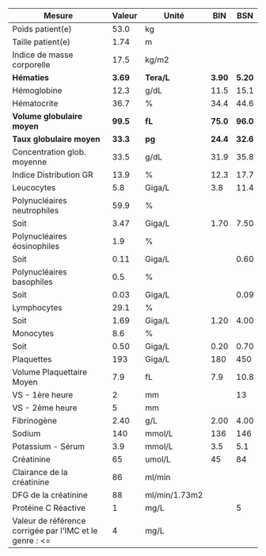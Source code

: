 |                         Mesure                        | Valeur |    Unité    |   BIN  |   BSN  |
|-------------------------------------------------------|--------|-------------|--------|--------|
|                    Poids patient(e)                   |  53.0  |      kg     |        |        |
|                   Taille patient(e)                   |  1.74  |      m      |        |        |
|               Indice de masse corporelle              |  17.5  |    kg/m2    |        |        |
|                      **Hématies**                     |**3.69**|  **Tera/L** |**3.90**|**5.20**|
|                      Hémoglobine                      |  12.3  |     g/dL    |  11.5  |  15.1  |
|                      Hématocrite                      |  36.7  |      %      |  34.4  |  44.6  |
|              **Volume globulaire moyen**              |**99.5**|    **fL**   |**75.0**|**96.0**|
|               **Taux globulaire moyen**               |**33.3**|    **pg**   |**24.4**|**32.6**|
|              Concentration glob. moyenne              |  33.5  |     g/dL    |  31.9  |  35.8  |
|                 Indice Distribution GR                |  13.9  |      %      |  12.3  |  17.7  |
|                       Leucocytes                      |   5.8  |    Giga/L   |   3.8  |  11.4  |
|              Polynucléaires neutrophiles              |  59.9  |      %      |        |        |
|                          Soit                         |  3.47  |    Giga/L   |  1.70  |  7.50  |
|              Polynucléaires éosinophiles              |   1.9  |      %      |        |        |
|                          Soit                         |  0.11  |    Giga/L   |        |  0.60  |
|               Polynucléaires basophiles               |   0.5  |      %      |        |        |
|                          Soit                         |  0.03  |    Giga/L   |        |  0.09  |
|                      Lymphocytes                      |  29.1  |      %      |        |        |
|                          Soit                         |  1.69  |    Giga/L   |  1.20  |  4.00  |
|                       Monocytes                       |   8.6  |      %      |        |        |
|                          Soit                         |  0.50  |    Giga/L   |  0.20  |  0.70  |
|                       Plaquettes                      |   193  |    Giga/L   |   180  |   450  |
|               Volume Plaquettaire Moyen               |   7.9  |      fL     |   7.9  |  10.8  |
|                    VS - 1ère heure                    |    2   |      mm     |        |   13   |
|                    VS - 2ème heure                    |    5   |      mm     |        |        |
|                      Fibrinogène                      |  2.40  |     g/L     |  2.00  |  4.00  |
|                         Sodium                        |   140  |    mmol/L   |   136  |   146  |
|                   Potassium - Sérum                   |   3.9  |    mmol/L   |   3.5  |   5.1  |
|                       Créatinine                      |   65   |    umol/L   |   45   |   84   |
|               Clairance de la créatinine              |   86   |    ml/min   |        |        |
|                  DFG de la créatinine                 |   88   |ml/min/1.73m2|        |        |
|                  Protéine C Réactive                  |    1   |     mg/L    |        |    5   |
|Valeur de référence corrigée par l'IMC et le genre : <=|    4   |     mg/L    |        |        |